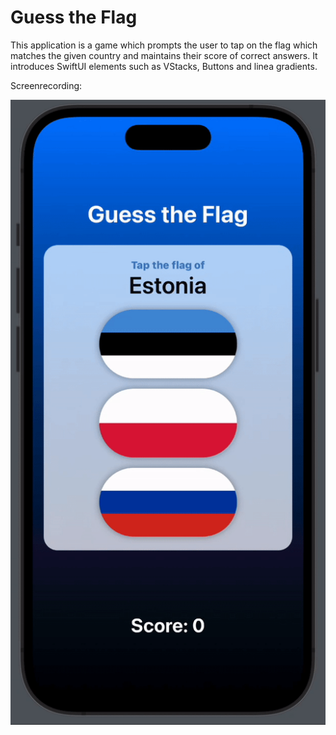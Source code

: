 # Guess the Flag

This application is a game which prompts the user to tap on the flag which matches the given country and maintains their score of correct answers. It introduces SwiftUI elements such as VStacks, Buttons and linea gradients.

Screenrecording:

![Guess The Flag Application](./GuessTheFlag.gif?raw=true)
